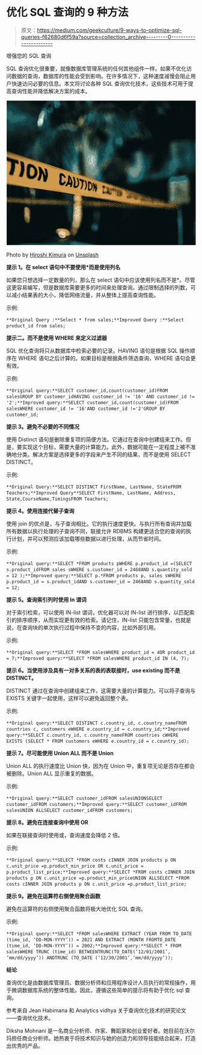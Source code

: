 # 优化 SQL 查询的 9 种方法

> 原文：<https://medium.com/geekculture/9-ways-to-optimize-sql-queries-f62680d6f59a?source=collection_archive---------0----------------------->

增强您的 SQL 查询

SQL 查询优化很重要，就像数据库管理系统的任何其他组件一样。如果不优化访问数据的查询，数据库的性能会受到影响。在许多情况下，这种速度减慢会阻止用户快速访问必要的信息。本文将讨论各种 SQL 查询优化技术，这些技术可用于提高查询性能并降低解决方案的成本。

![](img/500107065f1422b08155438ca43ac16f.png)

Photo by [Hiroshi Kimura](https://unsplash.com/@muukii) on [Unsplash](https://unsplash.com/photos/rtX4wxMEI2M)

**提示 1。在 select 语句中不要使用*而是使用列名**

如果您只想选择一定数量的列，那么在 select 语句中应该使用列名而不是*。尽管这更容易编写，但是数据库需要更多的时间来处理查询。通过限制选择的列数，可以减小结果表的大小，降低网络流量，并从整体上提高查询性能。

示例:

```
**Original Query :**Select * from sales;**Improved Query :**Select product_id from sales;
```

**提示二。而不是使用 WHERE 来定义过滤器**

SQL 优化查询将只从数据库中检索必要的记录。HAVING 语句是根据 SQL 操作顺序在 WHERE 语句之后计算的。如果目标是根据条件筛选查询，WHERE 语句会更有效。

示例:

```
**Original query:**SELECT customer_id,count(customer_id)FROM salesGROUP BY customer_idHAVING customer_id != '16' AND customer_id != '2';**Improved query:**SELECT customer_id,count(customer_id)FROM salesWHERE customer_id != '16'AND customer_id !='2'GROUP BY customer_id;
```

**提示 3。避免不必要的不同情况**

使用 Distinct 语句是删除重复项的简便方法。它通过在查询中创建组来工作。但是，要实现这个目标，需要大量的计算能力。此外，数据可能在一定程度上被不准确地分类。解决方案是选择更多的字段来产生不同的结果，而不是使用 SELECT DISTINCT。

示例:

```
**Original Query:**SELECT DISTINCT FirstName, LastName, StateFROM Teachers;**Improved Query**SELECT FirstName, LastName, Address, State,CourseName,TimingsFROM Teachers;
```

**提示 4。使用连接代替子查询**

使用 join 的优点是，与子查询相比，它的执行速度更快。与执行所有查询并加载所有数据以执行处理的子查询不同，联接允许 RDBMS 构建更适合您的查询的执行计划，并可以预测应该加载哪些数据以进行处理，从而节省时间。

示例:

```
**Original query:**SELECT *FROM products pWHERE p.product_id =(SELECT s.product_idFROM sales sWHERE s.customer_id = 2468AND s.quantity_sold = 12 );**Improved query:**SELECT p.*FROM products p, sales sWHERE p.product_id = s.product_idAND s.customer_id = 2468AND s.quantity_sold = 12;
```

**提示 5。查询索引列时使用 In 谓词**

对于索引检索，可以使用 IN-list 谓词，优化器可以对 IN-list 进行排序，以匹配索引的排序顺序，从而实现更有效的检索。请记住，IN-list 只能包含常量，也就是说，在查询块的单次执行过程中保持不变的内容，比如外部引用。

示例:

```
**Original query:**SELECT *FROM salesWHERE product_id = 4OR product_id = 7;**Improved query:**SELECT *FROM salesWHERE product_id IN (4, 7);
```

**提示 6。当使用涉及具有一对多关系的表的表联接时，use existing 而不是 DISTINCT。**

DISTINCT 通过在查询中创建组来工作，这需要大量的计算能力。可以将子查询与 EXISTS 关键字一起使用，这样可以避免返回整个表。

示例:

```
**Original query:**SELECT DISTINCT c.country_id, c.country_nameFROM countries c, customers eWHERE e.country_id = c.country_id;**Improved query:**SELECT c.country_id, c.country_nameFROM countries cWHERE EXISTS (SELECT * FROM customers eWHERE e.country_id = c.country_id);
```

**提示 7。尽可能使用 Union ALL 而不是 Union**

Union ALL 的执行速度比 Union 快，因为在 Union 中，重复项无论是否存在都会被删除。Union ALL 显示重复的数据。

示例:

```
**Original query:**SELECT customer_idFROM salesUNIONSELECT customer_idFROM customers;**Improved query:**SELECT customer_idFROM salesUNION ALLSELECT customer_idFROM customers;
```

**提示 8。避免在连接查询中使用 OR**

如果在联接查询时使用或，查询速度会降低 2 倍。

示例:

```
**Original query:**SELECT *FROM costs cINNER JOIN products p ON c.unit_price =p.product_min_price OR c.unit_price = p.product_list_price;**Improved query:**SELECT *FROM costs cINNER JOIN products p ON c.unit_price =p.product_min_priceUNION ALLSELECT *FROM costs cINNER JOIN products p ON c.unit_price =p.product_list_price;
```

**提示 9。避免在运算符右侧使用聚合函数**

避免在运算符的右侧使用聚合函数将极大地优化 SQL 查询。

示例:

```
**Original query:**SELECT *FROM salesWHERE EXTRACT (YEAR FROM TO_DATE (time_id, ‘DD-MON-YYYY’)) = 2021 AND EXTRACT (MONTH FROMTO_DATE (time_id, ‘DD-MON-YYYY’)) = 2002;**Improved query:**SELECT * FROM salesWHERE TRUNC (time_id) BETWEENTRUNC(TO_DATE(‘12/01/2001’, ’mm/dd/yyyy’)) ANDTRUNC (TO_DATE (‘12/30/2001’,’mm/dd/yyyy’));
```

**结论**

查询优化是由数据库管理员、数据分析师和应用程序设计人员执行的常规操作，用于微调数据库系统的整体性能。因此，遵循这些简单的提示将有助于优化 sql 查询。

参考来自 Jean Habimana 和 Analytics vidhya 关于查询优化技术的研究论文——查询优化技术。

Diksha Mohnani 是一名商业分析师、作家、舞蹈家和创业爱好者。她目前在沃尔玛担任商业分析师。她热衷于将技术知识与她的创造力和领导技能结合起来，打造出优秀的产品。